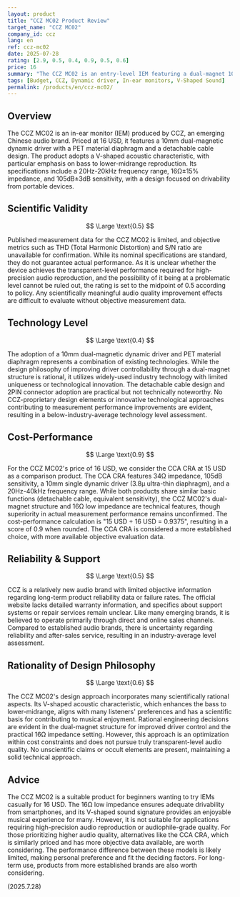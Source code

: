 ```yaml
---
layout: product
title: "CCZ MC02 Product Review"
target_name: "CCZ MC02"
company_id: ccz
lang: en
ref: ccz-mc02
date: 2025-07-28
rating: [2.9, 0.5, 0.4, 0.9, 0.5, 0.6]
price: 16
summary: "The CCZ MC02 is an entry-level IEM featuring a dual-magnet 10mm driver at 16 USD. While measurement data is unavailable, it demonstrates strong competitiveness in cost-performance."
tags: [Budget, CCZ, Dynamic driver, In-ear monitors, V-Shaped Sound]
permalink: /products/en/ccz-mc02/
---
```

## Overview

The CCZ MC02 is an in-ear monitor (IEM) produced by CCZ, an emerging Chinese audio brand. Priced at 16 USD, it features a 10mm dual-magnetic dynamic driver with a PET material diaphragm and a detachable cable design. The product adopts a V-shaped acoustic characteristic, with particular emphasis on bass to lower-midrange reproduction. Its specifications include a 20Hz-20kHz frequency range, 16Ω±15% impedance, and 105dB±3dB sensitivity, with a design focused on drivability from portable devices.

## Scientific Validity

$$ \Large \text{0.5} $$

Published measurement data for the CCZ MC02 is limited, and objective metrics such as THD (Total Harmonic Distortion) and S/N ratio are unavailable for confirmation. While its nominal specifications are standard, they do not guarantee actual performance. As it is unclear whether the device achieves the transparent-level performance required for high-precision audio reproduction, and the possibility of it being at a problematic level cannot be ruled out, the rating is set to the midpoint of 0.5 according to policy. Any scientifically meaningful audio quality improvement effects are difficult to evaluate without objective measurement data.

## Technology Level

$$ \Large \text{0.4} $$

The adoption of a 10mm dual-magnetic dynamic driver and PET material diaphragm represents a combination of existing technologies. While the design philosophy of improving driver controllability through a dual-magnet structure is rational, it utilizes widely-used industry technology with limited uniqueness or technological innovation. The detachable cable design and 2PIN connector adoption are practical but not technically noteworthy. No CCZ-proprietary design elements or innovative technological approaches contributing to measurement performance improvements are evident, resulting in a below-industry-average technology level assessment.

## Cost-Performance

$$ \Large \text{0.9} $$

For the CCZ MC02's price of 16 USD, we consider the CCA CRA at 15 USD as a comparison product. The CCA CRA features 34Ω impedance, 105dB sensitivity, a 10mm single dynamic driver (3.8μ ultra-thin diaphragm), and a 20Hz-40kHz frequency range. While both products share similar basic functions (detachable cable, equivalent sensitivity), the CCZ MC02's dual-magnet structure and 16Ω low impedance are technical features, though superiority in actual measurement performance remains unconfirmed. The cost-performance calculation is "15 USD ÷ 16 USD = 0.9375", resulting in a score of 0.9 when rounded. The CCA CRA is considered a more established choice, with more available objective evaluation data.

## Reliability & Support

$$ \Large \text{0.5} $$

CCZ is a relatively new audio brand with limited objective information regarding long-term product reliability data or failure rates. The official website lacks detailed warranty information, and specifics about support systems or repair services remain unclear. Like many emerging brands, it is believed to operate primarily through direct and online sales channels. Compared to established audio brands, there is uncertainty regarding reliability and after-sales service, resulting in an industry-average level assessment.

## Rationality of Design Philosophy

$$ \Large \text{0.6} $$

The CCZ MC02's design approach incorporates many scientifically rational aspects. Its V-shaped acoustic characteristic, which enhances the bass to lower-midrange, aligns with many listeners' preferences and has a scientific basis for contributing to musical enjoyment. Rational engineering decisions are evident in the dual-magnet structure for improved driver control and the practical 16Ω impedance setting. However, this approach is an optimization within cost constraints and does not pursue truly transparent-level audio quality. No unscientific claims or occult elements are present, maintaining a solid technical approach.

## Advice

The CCZ MC02 is a suitable product for beginners wanting to try IEMs casually for 16 USD. The 16Ω low impedance ensures adequate drivability from smartphones, and its V-shaped sound signature provides an enjoyable musical experience for many. However, it is not suitable for applications requiring high-precision audio reproduction or audiophile-grade quality. For those prioritizing higher audio quality, alternatives like the CCA CRA, which is similarly priced and has more objective data available, are worth considering. The performance difference between these models is likely limited, making personal preference and fit the deciding factors. For long-term use, products from more established brands are also worth considering.

(2025.7.28)
